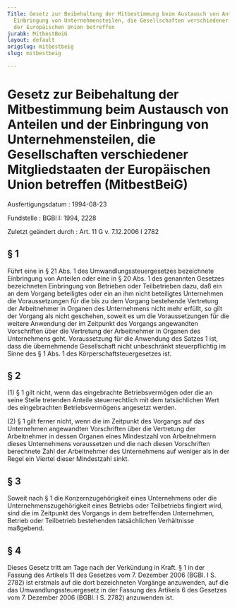 ```yaml
---
Title: Gesetz zur Beibehaltung der Mitbestimmung beim Austausch von Anteilen und der
  Einbringung von Unternehmensteilen, die Gesellschaften verschiedener Mitgliedstaaten
  der Europäischen Union betreffen
jurabk: MitbestBeiG
layout: default
origslug: mitbestbeig
slug: mitbestbeig

---
```


# Gesetz zur Beibehaltung der Mitbestimmung beim Austausch von Anteilen und der Einbringung von Unternehmensteilen, die Gesellschaften verschiedener Mitgliedstaaten der Europäischen Union betreffen (MitbestBeiG)

Ausfertigungsdatum
:   1994-08-23

Fundstelle
:   BGBl I: 1994, 2228

Zuletzt geändert durch
:   Art. 11 G v. 7.12.2006 I 2782

## § 1

Führt eine in § 21 Abs. 1 des Umwandlungssteuergesetzes bezeichnete
Einbringung von Anteilen oder eine in § 20 Abs. 1 des genannten
Gesetzes bezeichneten Einbringung von Betrieben oder Teilbetrieben
dazu, daß ein an dem Vorgang beteiligtes oder ein an ihm nicht
beteiligtes Unternehmen die Voraussetzungen für die bis zu dem Vorgang
bestehende Vertretung der Arbeitnehmer in Organen des Unternehmens
nicht mehr erfüllt, so gilt der Vorgang als nicht geschehen, soweit es
um die Voraussetzungen für die weitere Anwendung der im Zeitpunkt des
Vorgangs angewandten Vorschriften über die Vertretung der Arbeitnehmer
in Organen des Unternehmens geht. Voraussetzung für die Anwendung des
Satzes 1 ist, dass die übernehmende Gesellschaft nicht unbeschränkt
steuerpflichtig im Sinne des § 1 Abs. 1 des Körperschaftsteuergesetzes
ist.

## § 2

(1) § 1 gilt nicht, wenn das eingebrachte Betriebsvermögen oder die an
seine Stelle tretenden Anteile steuerrechtlich mit dem tatsächlichen
Wert des eingebrachten Betriebsvermögens angesetzt werden.

(2) § 1 gilt ferner nicht, wenn die im Zeitpunkt des Vorgangs auf das
Unternehmen angewandten Vorschriften über die Vertretung der
Arbeitnehmer in dessen Organen eines Mindestzahl von Arbeitnehmern
dieses Unternehmens voraussetzen und die nach diesen Vorschriften
berechnete Zahl der Arbeitnehmer des Unternehmens auf weniger als in
der Regel ein Viertel dieser Mindestzahl sinkt.

## § 3

Soweit nach § 1 die Konzernzugehörigkeit eines Unternehmens oder die
Unternehmenszugehörigkeit eines Betriebs oder Teilbetriebs fingiert
wird, sind die im Zeitpunkt des Vorgangs in dem betreffenden
Unternehmen, Betrieb oder Teilbetrieb bestehenden tatsächlichen
Verhältnisse maßgebend.

## § 4

Dieses Gesetz tritt am Tage nach der Verkündung in Kraft. § 1 in der
Fassung des Artikels 11 des Gesetzes vom 7. Dezember 2006 (BGBl. I S.
2782) ist erstmals auf die dort bezeichneten Vorgänge anzuwenden, auf
die das Umwandlungssteuergesetz in der Fassung des Artikels 6 des
Gesetzes vom 7. Dezember 2006 (BGBl. I S. 2782) anzuwenden ist.

